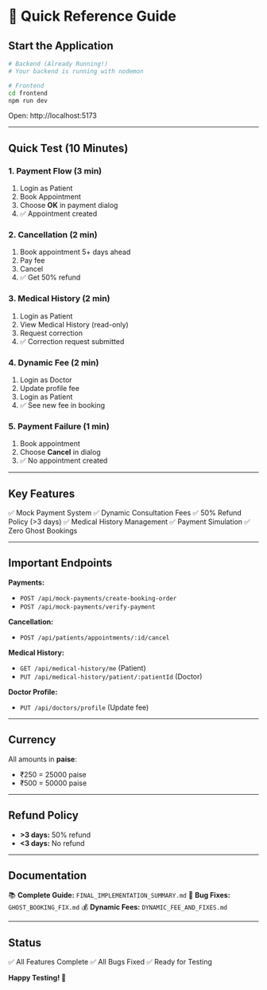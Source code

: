 # 🚀 Quick Reference Guide

## Start the Application

```bash
# Backend (Already Running!)
# Your backend is running with nodemon

# Frontend
cd frontend
npm run dev
```

Open: http://localhost:5173

---

## Quick Test (10 Minutes)

### 1. Payment Flow (3 min)
1. Login as Patient
2. Book Appointment
3. Choose **OK** in payment dialog
4. ✅ Appointment created

### 2. Cancellation (2 min)
1. Book appointment 5+ days ahead
2. Pay fee
3. Cancel
4. ✅ Get 50% refund

### 3. Medical History (2 min)
1. Login as Patient
2. View Medical History (read-only)
3. Request correction
4. ✅ Correction request submitted

### 4. Dynamic Fee (2 min)
1. Login as Doctor
2. Update profile fee
3. Login as Patient
4. ✅ See new fee in booking

### 5. Payment Failure (1 min)
1. Book appointment
2. Choose **Cancel** in dialog
3. ✅ No appointment created

---

## Key Features

✅ Mock Payment System
✅ Dynamic Consultation Fees
✅ 50% Refund Policy (>3 days)
✅ Medical History Management
✅ Payment Simulation
✅ Zero Ghost Bookings

---

## Important Endpoints

**Payments:**
- `POST /api/mock-payments/create-booking-order`
- `POST /api/mock-payments/verify-payment`

**Cancellation:**
- `POST /api/patients/appointments/:id/cancel`

**Medical History:**
- `GET /api/medical-history/me` (Patient)
- `PUT /api/medical-history/patient/:patientId` (Doctor)

**Doctor Profile:**
- `PUT /api/doctors/profile` (Update fee)

---

## Currency

All amounts in **paise**:
- ₹250 = 25000 paise
- ₹500 = 50000 paise

---

## Refund Policy

- **>3 days:** 50% refund
- **<3 days:** No refund

---

## Documentation

📚 **Complete Guide:** `FINAL_IMPLEMENTATION_SUMMARY.md`
🐛 **Bug Fixes:** `GHOST_BOOKING_FIX.md`
💰 **Dynamic Fees:** `DYNAMIC_FEE_AND_FIXES.md`

---

## Status

✅ All Features Complete
✅ All Bugs Fixed
✅ Ready for Testing

**Happy Testing! 🎉**
